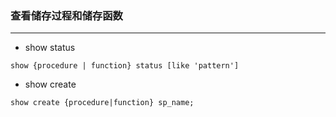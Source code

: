 ### 查看储存过程和储存函数

-----------------

- show status
```text
show {procedure | function} status [like 'pattern']
```
- show create
```text
show create {procedure|function} sp_name;
```
